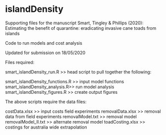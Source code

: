 # islandDensity
Supporting files for the manuscript Smart, Tingley & Phillips (2020): Estimating the benefit of quarantine: eradicating invasive cane toads from islands

Code to run models and cost analysis

Updated for submission on 18/05/2020

Files required:

smart_islandDensity_run.R >> head script to pull together the following:

smart_islandDensity_functions.R >> input model functions
smart_islandDensity_analysis.R>> run model analysis
smart_islandDensity_figures.R >> create output figures

The above scripts require the data files:

costData.xlsx	>> input costs field experiments
removalData.xlsx >> removal data from field experiments
removalModel.txt >> removal model
removalModel_II.txt >> alternate removal model
toadCosting.xlsx >> costings for australia wide extrapolation
